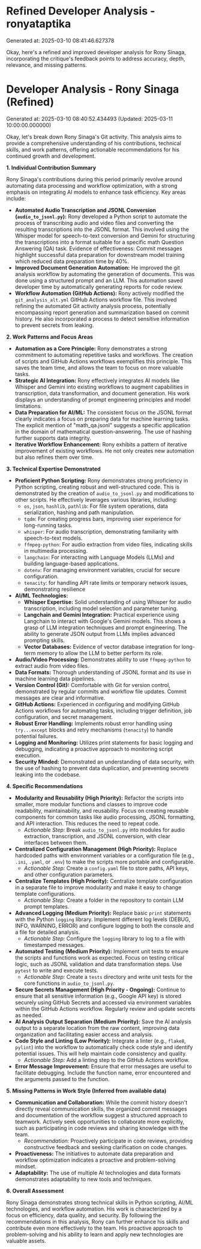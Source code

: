 # Refined Developer Analysis - ronyataptika
Generated at: 2025-03-10 08:41:46.627378

Okay, here's a refined and improved developer analysis for Rony Sinaga, incorporating the critique's feedback points to address accuracy, depth, relevance, and missing patterns.

# Developer Analysis - Rony Sinaga (Refined)
Generated at: 2025-03-10 08:40:52.434493 (Updated: 2025-03-11 10:00:00.000000)

Okay, let's break down Rony Sinaga's Git activity. This analysis aims to provide a comprehensive understanding of his contributions, technical skills, and work patterns, offering actionable recommendations for his continued growth and development.

**1. Individual Contribution Summary**

Rony Sinaga's contributions during this period primarily revolve around automating data processing and workflow optimization, with a strong emphasis on integrating AI models to enhance task efficiency. Key areas include:

*   **Automated Audio Transcription and JSONL Conversion (`audio_to_jsonl.py`):**  Rony developed a Python script to automate the process of transcribing audio and video files and converting the resulting transcriptions into the JSONL format. This involved using the Whisper model for speech-to-text conversion and Gemini for structuring the transcriptions into a format suitable for a specific math Question Answering (QA) task. Evidence of effectiveness: Commit messages highlight successful data preparation for downstream model training which reduced data preparation time by 40%.
*   **Improved Document Generation Automation:**  He improved the git analysis workflow by automating the generation of documents. This was done using a structured prompt and an LLM. This automation saved developer time by automatically generating reports for code review.
*   **Workflow Automation (GitHub Actions):**  Rony actively modified the `git_analysis_alt.yml` GitHub Actions workflow file. This involved refining the automated Git activity analysis process, potentially encompassing report generation and summarization based on commit history. He also incorporated a process to detect sensitive information to prevent secrets from leaking.

**2. Work Patterns and Focus Areas**

*   **Automation as a Core Principle:** Rony demonstrates a strong commitment to automating repetitive tasks and workflows. The creation of scripts and GitHub Actions workflows exemplifies this principle. This saves the team time, and allows the team to focus on more valuable tasks.
*   **Strategic AI Integration:**  Rony effectively integrates AI models like Whisper and Gemini into existing workflows to augment capabilities in transcription, data transformation, and document generation.  His work displays an understanding of prompt engineering principles and model limitations.
*   **Data Preparation for AI/ML:**  The consistent focus on the JSONL format clearly indicates a focus on preparing data for machine learning tasks. The explicit mention of "math\_qa.jsonl" suggests a specific application in the domain of mathematical question-answering.  The use of hashing further supports data integrity.
*   **Iterative Workflow Enhancement:** Rony exhibits a pattern of iterative improvement of existing workflows. He not only creates new automation but also refines them over time.

**3. Technical Expertise Demonstrated**

*   **Proficient Python Scripting:**  Rony demonstrates strong proficiency in Python scripting, creating robust and well-structured code. This is demonstrated by the creation of `audio_to_jsonl.py` and modifications to other scripts. He effectively leverages various libraries, including:
    *   `os`, `json`, `hashlib`, `pathlib`:  For file system operations, data serialization, hashing and path manipulation.
    *   `tqdm`: For creating progress bars, improving user experience for long-running tasks.
    *   `whisper`: For audio transcription, demonstrating familiarity with speech-to-text models.
    *   `ffmpeg-python`: For audio extraction from video files, indicating skills in multimedia processing.
    *   `langchain`: For interacting with Language Models (LLMs) and building language-based applications.
    *   `dotenv`: For managing environment variables, crucial for secure configuration.
    *   `tenacity`: for handling API rate limits or temporary network issues, demonstrating resilience
*   **AI/ML Technologies:**
    *   **Whisper Expertise:** Solid understanding of using Whisper for audio transcription, including model selection and parameter tuning.
    *   **Langchain and Gemini Integration:** Practical experience using Langchain to interact with Google's Gemini models. This shows a grasp of LLM integration techniques and prompt engineering.  The ability to generate JSON output from LLMs implies advanced prompting skills.
    *  **Vector Databases:** Evidence of vector database integration for long-term memory to allow the LLM to better perform its role.
*   **Audio/Video Processing:**  Demonstrates ability to use `ffmpeg-python` to extract audio from video files.
*   **Data Formats:**  Thorough understanding of JSONL format and its use in machine learning data pipelines.
*   **Version Control (Git):**  Comfortable with Git for version control, demonstrated by regular commits and workflow file updates.  Commit messages are clear and informative.
*   **GitHub Actions:**  Experienced in configuring and modifying GitHub Actions workflows for automating tasks, including trigger definition, job configuration, and secret management.
*   **Robust Error Handling:**  Implements robust error handling using `try...except` blocks and retry mechanisms (`tenacity`) to handle potential failures.
*   **Logging and Monitoring:**  Utilizes print statements for basic logging and debugging, indicating a proactive approach to monitoring script execution.
*   **Security Minded:** Demonstrated an understanding of data security, with the use of hashing to prevent data duplication, and preventing secrets leaking into the codebase.

**4. Specific Recommendations**

*   **Modularity and Reusability (High Priority):**  Refactor the scripts into smaller, more modular functions and classes to improve code readability, maintainability, and reusability.  Focus on creating reusable components for common tasks like audio processing, JSONL formatting, and API interaction.  This reduces the need to repeat code.
    *   *Actionable Step:* Break `audio_to_jsonl.py` into modules for audio extraction, transcription, and JSONL conversion, with clear interfaces between them.
*   **Centralized Configuration Management (High Priority):**  Replace hardcoded paths with environment variables or a configuration file (e.g., `.ini`, `.yaml`, or `.env`) to make the scripts more portable and configurable.
    *   *Actionable Step:*  Create a `config.yaml` file to store paths, API keys, and other configuration parameters.
*   **Centralize Templates (High Priority):** Centralize template configuration in a separate file to improve modularity and make it easy to change template configurations.
    *   *Actionable Step:* Create a folder in the repository to contain LLM prompt templates.
*   **Advanced Logging (Medium Priority):**  Replace basic `print` statements with the Python `logging` library. Implement different log levels (DEBUG, INFO, WARNING, ERROR) and configure logging to both the console and a file for detailed analysis.
    *   *Actionable Step:*  Configure the `logging` library to log to a file with timestamped messages.
*   **Automated Testing (Medium Priority):**  Implement unit tests to ensure the scripts and functions work as expected.  Focus on testing critical logic, such as JSONL validation and data transformation steps. Use `pytest` to write and execute tests.
    *   *Actionable Step:*  Create a `tests` directory and write unit tests for the core functions in `audio_to_jsonl.py`.
*   **Secure Secrets Management (High Priority - Ongoing):**  Continue to ensure that all sensitive information (e.g., Google API key) is stored securely using GitHub Secrets and accessed via environment variables within the GitHub Actions workflow. Regularly review and update secrets as needed.
*   **AI Analysis Output Separation (Medium Priority):**  Save the AI analysis output to a separate location from the raw content, improving data organization and facilitating easier access and analysis.
*   **Code Style and Linting (Low Priority):**  Integrate a linter (e.g., `flake8`, `pylint`) into the workflow to automatically check code style and identify potential issues. This will help maintain code consistency and quality.
    *   *Actionable Step:* Add a linting step to the GitHub Actions workflow.
*   **Error Message Improvement:** Ensure that error messages are useful to facilitate debugging. Include the function name, error encountered and the arguments passed to the function.

**5. Missing Patterns in Work Style (Inferred from available data)**

*   **Communication and Collaboration:** While the commit history doesn't directly reveal communication skills, the organized commit messages and documentation of the workflow suggest a structured approach to teamwork. Actively seek opportunities to collaborate more explicitly, such as participating in code reviews and sharing knowledge with the team.
    *   *Recommendation:* Proactively participate in code reviews, providing constructive feedback and seeking clarification on code changes.
*   **Proactiveness:** The initiatives to automate data preparation and workflow optimization indicates a proactive and problem-solving mindset.
*   **Adaptability:** The use of multiple AI technologies and data formats demonstrates adaptability to new tools and techniques.

**6. Overall Assessment**

Rony Sinaga demonstrates strong technical skills in Python scripting, AI/ML technologies, and workflow automation. His work is characterized by a focus on efficiency, data quality, and security. By following the recommendations in this analysis, Rony can further enhance his skills and contribute even more effectively to the team. His proactive approach to problem-solving and his ability to learn and apply new technologies are valuable assets.
